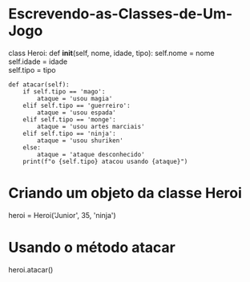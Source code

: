 # Escrevendo-as-Classes-de-Um-Jogo
class Heroi:
    def __init__(self, nome, idade, tipo):
        self.nome = nome  
        self.idade = idade  
        self.tipo = tipo 

    def atacar(self):
        if self.tipo == 'mago':
            ataque = 'usou magia'
        elif self.tipo == 'guerreiro':
            ataque = 'usou espada'
        elif self.tipo == 'monge':
            ataque = 'usou artes marciais'
        elif self.tipo == 'ninja':
            ataque = 'usou shuriken'
        else:
            ataque = 'ataque desconhecido'
        print(f"o {self.tipo} atacou usando {ataque}")

# Criando um objeto da classe Heroi
heroi = Heroi('Junior', 35, 'ninja')

# Usando o método atacar
heroi.atacar()
